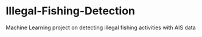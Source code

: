 # Illegal-Fishing-Detection
Machine Learning project on detecting illegal fishing activities with AIS data
